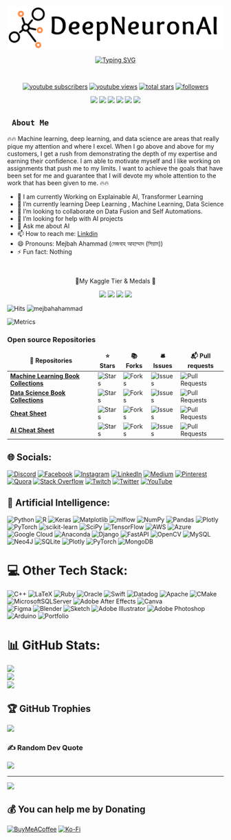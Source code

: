 <img src="https://github.com/ahammadmejbah/AHAMMADMEJBAH/blob/main/DeepNeuronAI.png" alt="Deep Neuron AI">


<p align="center">
  <a href="https://git.io/typing-svg"><img src="https://readme-typing-svg.demolab.com?font=Fira+Code&size=50&pause=1000&color=F75806&center=true&vCenter=true&multiline=true&width=1520&height=320&lines=Mejbah+Ahammad;Data+Science+and+Machine+Learning+Enthusiasts+;Experienced+In+AI%2C+DS%2C+DL%2C+ML%2C+CV;3%2B+Years+of+Coding+Experience+;Always+Learn+New+Things" alt="Typing SVG" /></a>
</p>

<br/>
<p align="center">
  <a href="https://www.youtube.com/@deepneuronai?sub_confirmation=1">
    <img alt="youtube subscribers" title="Subscribe to my YouTube channel" src="https://custom-icon-badges.demolab.com/youtube/channel/subscribers/UC8Vg1b1r1-HTd7bnZBd0Mog?color=%23E05D44&label=SUBSCRIBE&logo=video&logoColor=white&style=for-the-badge&labelColor=CE4630"/></a>
  <a href="https://www.youtube.com/@deepneuronai">
    <img alt="youtube views" title="YouTube views" src="https://custom-icon-badges.demolab.com/youtube/channel/views/UC8Vg1b1r1-HTd7bnZBd0Mog?color=%23E1AD0E&logo=video&logoColor=white&style=for-the-badge&labelColor=C79600"/></a> 
  <a href="https://github.com/ahammadmejbah?tab=repositories&sort=stargazers">
    <img alt="total stars" title="Total stars on GitHub" src="https://custom-icon-badges.demolab.com/github/stars/ahammadmejbah?color=55960c&style=for-the-badge&labelColor=488207&logo=star"/></a>
  <a href="https://github.com/ahammadmejbah?tab=followers">
    <img alt="followers" title="Follow me on Github" src="https://custom-icon-badges.demolab.com/github/followers/ahammadmejbah?color=236ad3&labelColor=1155ba&style=for-the-badge&logo=person-add&label=Follow&logoColor=white"/></a>
</p>
<p align="center">
<img src="https://img.shields.io/badge/Robotics-brown"> <img src="https://img.shields.io/badge/Machine Learning-green"> <img src="https://img.shields.io/badge/Deep Learning-red"> <img src="https://img.shields.io/badge/Computer Vision-magenta"> <img src="https://img.shields.io/badge/Natural Language Processing-yellow"> <img src="https://img.shields.io/badge/Reinforcement Learning-blue"> 
</p>

<b><h2><code> About Me </code></h2></b>

🔥🔥 Machine learning, deep learning, and data science are areas that really pique my attention and where I excel. When I go above and above for my customers, I get a rush from demonstrating the depth of my expertise and earning their confidence. I am able to motivate myself and I like working on assignments that push me to my limits. I want to achieve the goals that have been set for me and guarantee that I will devote my whole attention to the work that has been given to me. 🔥🔥


- 🔭 I am currently Working on Explainable AI, Transformer Learning
- 🌱 I’m currently learning Deep Learning , Machine Learning, Data Science
- 👯 I’m looking to collaborate on Data Fusion and Self Automations.
- 🤔 I’m looking for help with AI projects
- 💬 Ask me about AI
- 📫 How to reach me: [Linkdin](https://www.linkedin.com/in/ahammadmejbah/)
- 😄 Pronouns: Mejbah Ahammad (মেজবাহ আহাম্মাদ (সিয়াম))
- ⚡ Fun fact: Nothing


<p align="center">

  <br/>
  <p align="center">🥇My Kaggle Tier & Medals 🥇</p>
  
</p>
<p align="center">
  <img src="https://road-to-kaggle-grandmaster.vercel.app/api/badges/mejbahahammad/competition/light" />
  <img src="https://road-to-kaggle-grandmaster.vercel.app/api/badges/mejbahahammad/dataset/light" />
  <img src="https://road-to-kaggle-grandmaster.vercel.app/api/badges/mejbahahammad/notebook/light" />
  <img src="https://road-to-kaggle-grandmaster.vercel.app/api/badges/mejbahahammad/discussion/light" />
</p>

![Hits](https://hits.seeyoufarm.com/api/count/incr/badge.svg?url=https%3A%2F%2Fgithub.com%2Fmejbahahammad%2Fkaggle-badge&count_bg=%23DDAA17&title_bg=%23555555&icon=&icon_color=%23E7E7E7&title=hits&edge_flat=false)
![mejbahahammad](https://road-to-kaggle-grandmaster.vercel.app/api/simple/mejbahahammad)

![Metrics](https://metrics.lecoq.io/ahammadmejbah?template=classic&base.header=0&base.activity=0&base.community=0&base.repositories=0&base.metadata=0&achievements=1&base=header%2C%20activity%2C%20community%2C%20repositories%2C%20metadata&base.indepth=false&base.hireable=false&base.skip=false&achievements=false&achievements.threshold=C&achievements.secrets=true&achievements.display=compact&achievements.limit=0&config.timezone=Asia%2FDhaka&config.twemoji=true&config.octicon=true)

<h3>Open source Repositories</h3>
<table>
  <thead align="center">
    <tr border: none;>
      <td><b>🎁 Repositories </b></td>
      <td><b>⭐ Stars</b></td>
      <td><b>📚 Forks</b></td>
      <td><b>🛎 Issues</b></td>
      <td><b>📬 Pull requests</b></td>
    </tr>
  </thead>
  <tbody>
	  <tr>
	    <td><a href="https://github.com/ahammadmejbah/Machine-Learning-Book-Collections"><b>Machine Learning Book Collections</b></a></td>
      	    <td><img alt="Stars" src="https://img.shields.io/github/stars/ahammadmejbah/Machine-Learning-Book-Collections?style=flat-square&labelColor=343b41"></td>
      	    <td><img alt="Forks" src="https://img.shields.io/github/forks/ahammadmejbah/Machine-Learning-Book-Collections?style=flat-square&labelColor=343b41"></td>
      	    <td><img alt="Issues" src="https://img.shields.io/github/issues/ahammadmejbah/Machine-Learning-Book-Collections?style=flat-square&labelColor=343b41"></td>
            <td><img alt="Pull Requests" src="https://img.shields.io/github/issues-pr/ahammadmejbah/Machine-Learning-Book-Collections?style=flat-square&labelColor=343b41"></td>
	  </tr>
	  <tr>
            <td><a href="https://github.com/ahammadmejbah/Data-Science-Book-Collections"><b>Data Science Book Collections</b></a></td>
            <td><img alt="Stars" src="https://img.shields.io/github/stars/ahammadmejbah/Data-Science-Book-Collections?style=flat-square&labelColor=343b41"></td>
            <td><img alt="Forks" src="https://img.shields.io/github/forks/ahammadmejbah/Data-Science-Book-Collections?style=flat-square&labelColor=343b41"></td>
            <td><img alt="Issues" src="https://img.shields.io/github/issues/ahammadmejbah/Data-Science-Book-Collections?style=flat-square&labelColor=343b41"></td>
            <td><img alt="Pull Requests" src="https://img.shields.io/github/issues-pr/ahammadmejbah/Data-Science-Book-Collections?style=flat-square&labelColor=343b41"></td>
	  </tr>
	  <tr>
            <td><a href="https://github.com/ahammadmejbah/Cheat-Sheet"><b>Cheat Sheet</b></a></td>
            <td><img alt="Stars" src="https://img.shields.io/github/stars/ahammadmejbah/Cheat-Sheet?style=flat-square&labelColor=343b41"></td>
            <td><img alt="Forks" src="https://img.shields.io/github/forks/ahammadmejbah/Cheat-Sheet?style=flat-square&labelColor=343b41"></td>
            <td><img alt="Issues" src="https://img.shields.io/github/issues/ahammadmejbah/Cheat-Sheet?style=flat-square&labelColor=343b41"></td>
            <td><img alt="Pull Requests" src="https://img.shields.io/github/issues-pr/ahammadmejbah/Cheat-Sheet?style=flat-square&labelColor=343b41"></td>
	  </tr>
	  <tr>
            <td><a href="https://github.com/ahammadmejbah/AI-Cheat-Sheet"><b>AI Cheat Sheet</b></a></td>
            <td><img alt="Stars" src="https://img.shields.io/github/stars/ahammadmejbah/AI-Cheat-Sheet?style=flat-square&labelColor=343b41"></td>
            <td><img alt="Forks" src="https://img.shields.io/github/forks/ahammadmejbah/AI-Cheat-Sheet?style=flat-square&labelColor=343b41"></td>
            <td><img alt="Issues" src="https://img.shields.io/github/issues/ahammadmejbah/AI-Cheat-Sheet?style=flat-square&labelColor=343b41"></td>
            <td><img alt="Pull Requests" src="https://img.shields.io/github/issues-pr/ahammadmejbah/AI-Cheat-Sheet?style=flat-square&labelColor=343b41"></td>
	  </tr> 
 
  </tbody>
</table>



## 🌐 Socials:
[![Discord](https://img.shields.io/badge/Discord-%237289DA.svg?logo=discord&logoColor=white)](htttps://discord.gg/https://discord.gg/tDp6Jx6t) [![Facebook](https://img.shields.io/badge/Facebook-%231877F2.svg?logo=Facebook&logoColor=white)](http://facebook.com/ahammadmejbah) [![Instagram](https://img.shields.io/badge/Instagram-%23E4405F.svg?logo=Instagram&logoColor=white)](https://www.instagram.com/deepneuronai/) [![LinkedIn](https://img.shields.io/badge/LinkedIn-%230077B5.svg?logo=linkedin&logoColor=white)](http://linkedin.com/in/ahammadmejbah/) [![Medium](https://img.shields.io/badge/Medium-12100E?logo=medium&logoColor=white)](https://medium.com/@https://medium.com/@deepneuronai) [![Pinterest](https://img.shields.io/badge/Pinterest-%23E60023.svg?logo=Pinterest&logoColor=white)](https://www.pinterest.com/ahammadmejbah/) [![Quora](https://img.shields.io/badge/Quora-%23B92B27.svg?logo=Quora&logoColor=white)](https://bn.quora.com/profile/Deep-Neuron-AI) [![Stack Overflow](https://img.shields.io/badge/-Stackoverflow-FE7A16?logo=stack-overflow&logoColor=white)](https://stackoverflow.com/users/19989517) [![Twitch](https://img.shields.io/badge/Twitch-%239146FF.svg?logo=Twitch&logoColor=white)](https://twitter.com/AhammadMejbah) [![Twitter](https://img.shields.io/badge/Twitter-%231DA1F2.svg?logo=Twitter&logoColor=white)](https://twitter.com/AhammadMejbah) [![YouTube](https://img.shields.io/badge/YouTube-%23FF0000.svg?logo=YouTube&logoColor=white)](https://www.youtube.com/channel/UC8Vg1b1r1-HTd7bnZBd0Mog)


## 🦾 Artificial Intelligence:

![Python](https://img.shields.io/badge/python-3670A0?style=for-the-badge&logo=python&logoColor=ffdd54) 
![R](https://img.shields.io/badge/r-%23276DC3.svg?style=for-the-badge&logo=r&logoColor=white) 
![Keras](https://img.shields.io/badge/Keras-%23D00000.svg?style=for-the-badge&logo=Keras&logoColor=white)
![Matplotlib](https://img.shields.io/badge/Matplotlib-%23ffffff.svg?style=for-the-badge&logo=Matplotlib&logoColor=black)
![mlflow](https://img.shields.io/badge/mlflow-%23d9ead3.svg?style=for-the-badge&logo=numpy&logoColor=blue)
![NumPy](https://img.shields.io/badge/numpy-%23013243.svg?style=for-the-badge&logo=numpy&logoColor=white)
![Pandas](https://img.shields.io/badge/pandas-%23150458.svg?style=for-the-badge&logo=pandas&logoColor=white)
![Plotly](https://img.shields.io/badge/Plotly-%233F4F75.svg?style=for-the-badge&logo=plotly&logoColor=white)
![PyTorch](https://img.shields.io/badge/PyTorch-%23EE4C2C.svg?style=for-the-badge&logo=PyTorch&logoColor=white)
![scikit-learn](https://img.shields.io/badge/scikit--learn-%23F7931E.svg?style=for-the-badge&logo=scikit-learn&logoColor=white)
![SciPy](https://img.shields.io/badge/SciPy-%230C55A5.svg?style=for-the-badge&logo=scipy&logoColor=%white)
![TensorFlow](https://img.shields.io/badge/TensorFlow-%23FF6F00.svg?style=for-the-badge&logo=TensorFlow&logoColor=white)
![AWS](https://img.shields.io/badge/AWS-%23FF9900.svg?style=for-the-badge&logo=amazon-aws&logoColor=white) 
![Azure](https://img.shields.io/badge/azure-%230072C6.svg?style=for-the-badge&logo=azure-devops&logoColor=white) 
![Google Cloud](https://img.shields.io/badge/Google%20Cloud-%234285F4.svg?style=for-the-badge&logo=google-cloud&logoColor=white)
![Anaconda](https://img.shields.io/badge/Anaconda-%2344A833.svg?style=for-the-badge&logo=anaconda&logoColor=white) 
![Django](https://img.shields.io/badge/django-%23092E20.svg?style=for-the-badge&logo=django&logoColor=white) 
![FastAPI](https://img.shields.io/badge/FastAPI-005571?style=for-the-badge&logo=fastapi) 
![OpenCV](https://img.shields.io/badge/opencv-%23white.svg?style=for-the-badge&logo=opencv&logoColor=white) 
![MySQL](https://img.shields.io/badge/mysql-%2300f.svg?style=for-the-badge&logo=mysql&logoColor=white) 	
![Neo4J](https://img.shields.io/badge/Neo4j-008CC1?style=for-the-badge&logo=neo4j&logoColor=white) 
![SQLite](https://img.shields.io/badge/sqlite-%2307405e.svg?style=for-the-badge&logo=sqlite&logoColor=white) 
![Plotly](https://img.shields.io/badge/Plotly-%233F4F75.svg?style=for-the-badge&logo=plotly&logoColor=white) 
![PyTorch](https://img.shields.io/badge/PyTorch-%23EE4C2C.svg?style=for-the-badge&logo=PyTorch&logoColor=white)
![MongoDB](https://img.shields.io/badge/MongoDB-%234ea94b.svg?style=for-the-badge&logo=mongodb&logoColor=white) 

# 💻 Other Tech Stack:
![C++](https://img.shields.io/badge/c++-%2300599C.svg?style=for-the-badge&logo=c%2B%2B&logoColor=white)
![LaTeX](https://img.shields.io/badge/latex-%23008080.svg?style=for-the-badge&logo=latex&logoColor=white) 
![Ruby](https://img.shields.io/badge/ruby-%23CC342D.svg?style=for-the-badge&logo=ruby&logoColor=white)
![Oracle](https://img.shields.io/badge/Oracle-F80000?style=for-the-badge&logo=oracle&logoColor=white)
![Swift](https://img.shields.io/badge/swift-F54A2A?style=for-the-badge&logo=swift&logoColor=white)
![Datadog](https://img.shields.io/badge/datadog-%23632CA6.svg?style=for-the-badge&logo=datadog&logoColor=white) 
![Apache](https://img.shields.io/badge/apache-%23D42029.svg?style=for-the-badge&logo=apache&logoColor=white)
![CMake](https://img.shields.io/badge/CMake-%23008FBA.svg?style=for-the-badge&logo=cmake&logoColor=white)
![MicrosoftSQLServer](https://img.shields.io/badge/Microsoft%20SQL%20Sever-CC2927?style=for-the-badge&logo=microsoft%20sql%20server&logoColor=white) 
![Adobe After Effects](https://img.shields.io/badge/Adobe%20After%20Effects-9999FF.svg?style=for-the-badge&logo=Adobe%20After%20Effects&logoColor=white) 
![Canva](https://img.shields.io/badge/Canva-%2300C4CC.svg?style=for-the-badge&logo=Canva&logoColor=white) 	
![Figma](https://img.shields.io/badge/figma-%23F24E1E.svg?style=for-the-badge&logo=figma&logoColor=white) 
![Blender](https://img.shields.io/badge/blender-%23F5792A.svg?style=for-the-badge&logo=blender&logoColor=white) 
![Sketch](https://img.shields.io/badge/Sketch-FFB387?style=for-the-badge&logo=sketch&logoColor=black) 
![Adobe Illustrator](https://img.shields.io/badge/adobeillustrator-%23FF9A00.svg?style=for-the-badge&logo=adobeillustrator&logoColor=white) 
![Adobe Photoshop](https://img.shields.io/badge/adobephotoshop-%2331A8FF.svg?style=for-the-badge&logo=adobephotoshop&logoColor=white)
![Arduino](https://img.shields.io/badge/-Arduino-00979D?style=for-the-badge&logo=Arduino&logoColor=white) 
![Portfolio](https://img.shields.io/badge/Portfolio-%23000000.svg?style=for-the-badge&logo=firefox&logoColor=#FF7139)

# 📊 GitHub Stats:
![](https://github-readme-stats.vercel.app/api?username=AHAMMADMEJBAH&theme=default&hide_border=false&include_all_commits=false&count_private=false)<br/>
![](https://github-readme-streak-stats.herokuapp.com/?user=AHAMMADMEJBAH&theme=default&hide_border=false)<br/>
![](https://github-readme-stats.vercel.app/api/top-langs/?username=AHAMMADMEJBAH&theme=default&hide_border=false&include_all_commits=true&count_private=false&layout=compact)

## 🏆 GitHub Trophies
![](https://github-profile-trophy.vercel.app/?username=AHAMMADMEJBAH&theme=radical&no-frame=true&no-bg=false&margin-w=4)

### ✍️ Random Dev Quote
![](https://quotes-github-readme.vercel.app/api?type=horizontal&theme=radical)

---
[![](https://visitcount.itsvg.in/api?id=AHAMMADMEJBAH&icon=2&color=5)](https://visitcount.itsvg.in)

  ## 💰 You can help me by Donating
  [![BuyMeACoffee](https://img.shields.io/badge/Buy%20Me%20a%20Coffee-ffdd00?style=for-the-badge&logo=buy-me-a-coffee&logoColor=black)](https://www.buymeacoffee.com/ahammadmejbah) [![Ko-Fi](https://img.shields.io/badge/Ko--fi-F16061?style=for-the-badge&logo=ko-fi&logoColor=white)](https://ko-fi.com/ahammadmejbah) 



  <!-- Proudly created with GPRM ( https://gprm.itsvg.in ) -->
  
